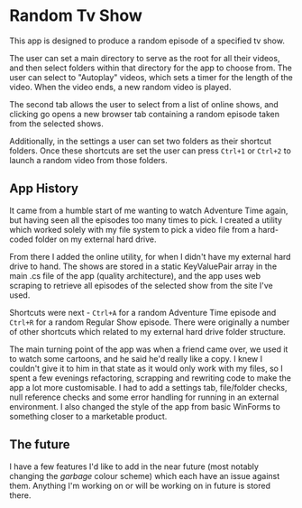 # Random Tv Show

This app is designed to produce a random episode of a specified tv show.

The user can set a main directory to serve as the root for all their videos, and then select folders within that directory for the app to choose from. The user can select to "Autoplay" videos, which sets a timer for the length of the video. When the video ends, a new random video is played.

The second tab allows the user to select from a list of online shows, and clicking go opens a new browser tab containing a random episode taken from the selected shows.

Additionally, in the settings a user can set two folders as their shortcut folders. Once these shortcuts are set the user can press `Ctrl+1` or `Ctrl+2` to launch a random video from those folders. 


## App History

It came from a humble start of me wanting to watch Adventure Time again, but having seen all the episodes too many times to pick. I created a utility which worked solely with my file system to pick a video file from a hard-coded folder on my external hard drive.

From there I added the online utility, for when I didn't have my external hard drive to hand. The shows are stored in a static KeyValuePair array in the main .cs file of the app (quality architecture), and the app uses web scraping to retrieve all episodes of the selected show from the site I've used.

Shortcuts were next - `Ctrl+A` for a random Adventure Time episode and `Ctrl+R` for a random Regular Show episode. There were originally a number of other shortcuts which related to my external hard drive folder structure.

The main turning point of the app was when a friend came over, we used it to watch some cartoons, and he said he'd really like a copy. I knew I couldn't give it to him in that state as it would only work with my files, so I spent a few evenings refactoring, scrapping and rewriting code to make the app a lot more customisable. I had to add a settings tab, file/folder checks, null reference checks and some error handling for running in an external environment. I also changed the style of the app from basic WinForms to something closer to a marketable product.


## The future

I have a few features I'd like to add in the near future (most notably changing the *garbage* colour scheme) which each have an issue against them. Anything I'm working on or will be working on in future is stored there.
